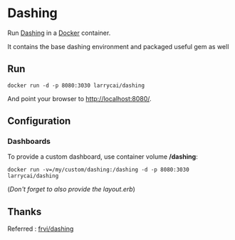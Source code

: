 # Dashing

Run [Dashing](http://dashing.io/) in a [Docker](http://docker.io/) container.

It contains the base dashing environment and packaged useful gem as well


## Run

```docker run -d -p 8080:3030 larrycai/dashing```

And point your browser to [http://localhost:8080/](http://localhost:8080/).


## Configuration

### Dashboards

To provide a custom dashboard, use container volume **/dashing**:

```docker run -v=/my/custom/dashing:/dashing -d -p 8080:3030 larrycai/dashing```

(*Don't forget to also provide the layout.erb*)

## Thanks

Referred : [frvi/dashing](https://registry.hub.docker.com/u/frvi/dashing/)
